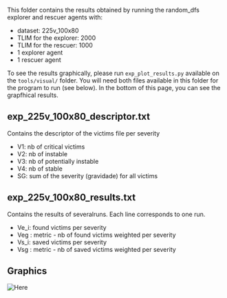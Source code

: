 This folder contains the results obtained by running the random_dfs explorer and rescuer agents with:
* dataset: 225v_100x80
* TLIM for the explorer: 2000
* TLIM for the rescuer: 1000
* 1 explorer agent
* 1 rescuer agent

To see the results graphically, please run `exp_plot_results.py` available on the `tools/visual/` folder. You will need both files available in this folder for the program to run (see below). In the bottom of this page, you can see the grapfhical results.

exp_225v_100x80_descriptor.txt
----------------------------
Contains the descriptor of the victims file per severity
* V1: nb of critical victims
* V2: nb of instable
* V3: nb of potentially instable
* V4: nb of stable
* SG: sum of the severity (gravidade) for all victims


exp_225v_100x80_results.txt
-------------------------
Contains the results of severalruns. Each line corresponds to one run.
* Ve_i: found victims per severity
* Veg : metric - nb of found victims weighted per severity
* Vs_i: saved victims per severity
* Vsg : metric - nb of saved victims weighted per severity

Graphics
--------
![Here](https://github.com/tacla/VictimSim2/blob/main/ex02_random_dfs/Results_225v_100x80/exp_225v_100x80_results.png)
